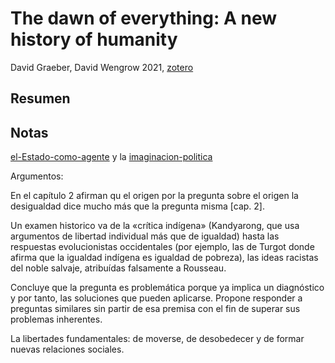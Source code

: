 # The dawn of everything: A new history of humanity

David Graeber, David Wengrow 2021, [zotero](zotero://select/items/@graeber&wengrow2021)

## Resumen

## Notas

[el-Estado-como-agente](el-Estado-como-agente.md) y la [imaginacion-politica](imaginacion-politica.md)

Argumentos:

En el capítulo 2 afirman qu el origen por la pregunta sobre el origen la desigualdad dice mucho más que la pregunta misma [cap. 2].

Un examen historico va de la «crítica indígena» (Kandyarong, que usa argumentos de libertad individual más que de igualdad) hasta las respuestas evolucionistas occidentales (por ejemplo, las de Turgot donde afirma que la igualdad indígena es igualdad de pobreza), las ideas racistas del noble salvaje, atribuídas falsamente a Rousseau.

Concluye que la pregunta es problemática porque ya implica un diagnóstico y por tanto, las soluciones que pueden aplicarse. Propone responder a preguntas similares sin partir de esa premisa con el fin de superar sus problemas inherentes.

La libertades fundamentales: de moverse, de desobedecer y de formar nuevas relaciones sociales.
